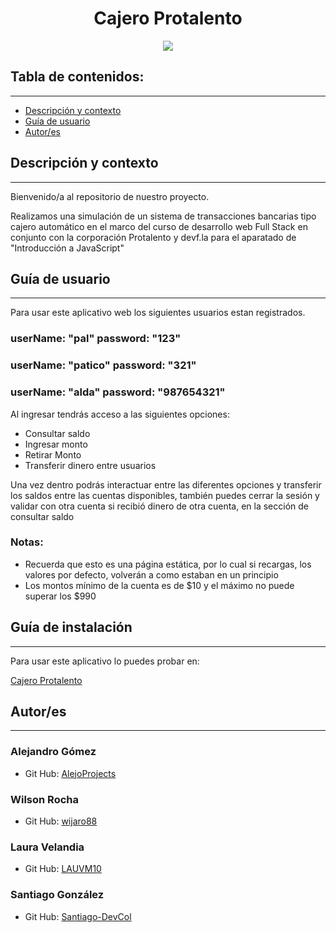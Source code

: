 <h1 align="center"> Cajero Protalento</h1>
<p align="center"><img src="https://i.imgur.com/xeEsrG4.png"/></p> 

## Tabla de contenidos:
---

- [Descripción y contexto](#descripción-y-contexto)
- [Guía de usuario](#guía-de-usuario)
- [Autor/es](#autores)

## Descripción y contexto
---
Bienvenido/a al repositorio de nuestro proyecto.

Realizamos una simulación de un sistema de transacciones bancarias tipo cajero automático en el marco del curso de desarrollo web Full Stack en conjunto con la corporación Protalento y devf.la para el aparatado de "Introducción a JavaScript"

## Guía de usuario
---
Para usar este aplicativo web los siguientes usuarios estan registrados.

### userName: "pal"  password: "123"
### userName: "patico"  password: "321"
### userName: "alda"  password: "987654321"

Al ingresar tendrás acceso a las siguientes opciones:
- Consultar saldo
- Ingresar monto
- Retirar Monto
- Transferir dinero entre usuarios

Una vez dentro podrás interactuar entre las diferentes opciones y transferir los saldos entre las cuentas disponibles, también puedes cerrar la sesión y validar con otra cuenta si recibió dinero de otra cuenta, en la sección de consultar saldo

### Notas: 
- Recuerda que esto es una página estática, por lo cual si recargas, los valores por defecto, volverán a como estaban en un principio
- Los montos mínimo de la cuenta es de $10 y el máximo no puede superar los $990 

## Guía de instalación
---
Para usar este aplicativo lo puedes probar en: <p><a href="https://santiago-devcol.github.io/pruebas_cajero/" target="_blank">Cajero Protalento</a></p> 

## Autor/es
---
### Alejandro Gómez
- <p>Git Hub: <a href="https://github.com/AlejoProjects" target="_blank">AlejoProjects</a></p>
### Wilson Rocha
- <p>Git Hub: <a href="https://github.com/wijaro88" target="_blank">wijaro88</a></p>
### Laura Velandia
- <p>Git Hub: <a href="https://github.com/LAUVM10" target="_blank">LAUVM10</a></p>
### Santiago González
- <p>Git Hub: <a href="https://github.com/Santiago-DevCol" target="_blank">Santiago-DevCol</a></p>
